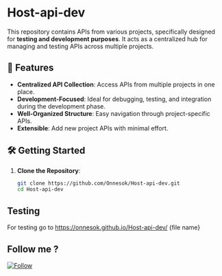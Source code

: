 # Host-api-dev

This repository contains APIs from various projects, specifically designed for **testing and development purposes**. It acts as a centralized hub for managing and testing APIs across multiple projects.

## 🚀 Features
- **Centralized API Collection**: Access APIs from multiple projects in one place.
- **Development-Focused**: Ideal for debugging, testing, and integration during the development phase.
- **Well-Organized Structure**: Easy navigation through project-specific APIs.
- **Extensible**: Add new project APIs with minimal effort.

## 🛠️ Getting Started

1. **Clone the Repository**:
   ```bash
   git clone https://github.com/Onnesok/Host-api-dev.git
   cd Host-api-dev

  ## Testing
  For testing go to https://onnesok.github.io/Host-api-dev/ {file name}

## Follow me ?

[![Follow](https://img.shields.io/github/followers/Onnesok?label=Follow&style=social)](https://github.com/Onnesok)
